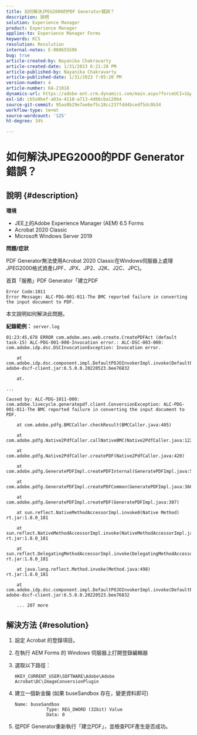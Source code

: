 ```yaml
---
title: 如何解決JPEG2000的PDF Generator錯誤？
description: 說明
solution: Experience Manager
product: Experience Manager
applies-to: Experience Manager Forms
keywords: KCS
resolution: Resolution
internal-notes: E-000655596
bug: true
article-created-by: Nayanika Chakravarty
article-created-date: 1/31/2023 6:21:28 PM
article-published-by: Nayanika Chakravarty
article-published-date: 1/31/2023 7:05:20 PM
version-number: 4
article-number: KA-21018
dynamics-url: https://adobe-ent.crm.dynamics.com/main.aspx?forceUCI=1&pagetype=entityrecord&etn=knowledgearticle&id=a389240e-94a1-ed11-aad1-6045bd0063aa
exl-id: cb5a9bef-a03a-4110-a713-4d66cba120b4
source-git-commit: 95aa9b29e7ae6ef5c18cc237fdd4bcedf5dc0b34
workflow-type: tm+mt
source-wordcount: '125'
ht-degree: 34%

---
```


# 如何解決JPEG2000的PDF Generator錯誤？

## 說明 {#description}


<b>環境</b>

- JEE上的Adobe Experience Manager (AEM) 6.5 Forms
- Acrobat 2020 Classic
- Microsoft Windows Server 2019

<b>問題/症狀</b>

PDF Generator無法使用Acrobat 2020 Classic在Windows伺服器上處理JPEG2000格式資產(JPF、JPX、JP2、J2K、J2C、JPC)。

首頁「服務」PDF Generator「建立PDF


```
Error Code:1011 
Error Message: ALC-PDG-001-011-The BMC reported failure in converting the input document to PDF.
```


本文說明如何解決此問題。

<b>紀錄範例：</b>
`server.log`


```
01:23:45,678 ERROR com.adobe.aes.web.create.CreatePDFAct (default task-15) ALC-PDG-001-000-Invocation error.: ALC-DSC-003-000: com.adobe.idp.dsc.DSCInvocationException: Invocation error.

    at com.adobe.idp.dsc.component.impl.DefaultPOJOInvokerImpl.invoke(DefaultPOJOInvokerImpl.java:152) adobe-dscf-client.jar:6.5.0.0.20220523.bee76832

    at.

...

Caused by: ALC-PDG-1011-000: com.adobe.livecycle.generatepdf.client.ConversionException: ALC-PDG-001-011-The BMC reported failure in converting the input document to PDF.

    at com.adobe.pdfg.BMCCaller.checkResult(BMCCaller.java:405)

    at com.adobe.pdfg.Native2PdfCaller.callNativeBMC(Native2PdfCaller.java:1229)

    at com.adobe.pdfg.Native2PdfCaller.createPDF(Native2PdfCaller.java:420)

    at com.adobe.pdfg.GeneratePDFImpl.createPDFInternal(GeneratePDFImpl.java:527)

    at com.adobe.pdfg.GeneratePDFImpl.createPDFCommon(GeneratePDFImpl.java:366)

    at com.adobe.pdfg.GeneratePDFImpl.createPDF(GeneratePDFImpl.java:307)

    at sun.reflect.NativeMethodAccessorImpl.invoke0(Native Method) rt.jar:1.8.0_181

    at sun.reflect.NativeMethodAccessorImpl.invoke(NativeMethodAccessorImpl.java:62) rt.jar:1.8.0_181

    at sun.reflect.DelegatingMethodAccessorImpl.invoke(DelegatingMethodAccessorImpl.java:43) rt.jar:1.8.0_181

    at java.lang.reflect.Method.invoke(Method.java:498) rt.jar:1.8.0_181

    at com.adobe.idp.dsc.component.impl.DefaultPOJOInvokerImpl.invoke(DefaultPOJOInvokerImpl.java:118) adobe-dscf-client.jar:6.5.0.0.20220523.bee76832

    ... 207 more
```



## 解決方法 {#resolution}


1. 設定 Acrobat 的登錄項目。
2. 在執行 AEM Forms 的 Windows 伺服器上打開登錄編輯器
3. 選取以下路徑：

   `HKEY_CURRENT_USER\SOFTWARE\Adobe\Adobe Acrobat\DC\ImageConversionPlugin`
4. 建立一個新金鑰 (如果 buseSandbox 存在，變更資料即可)


   ```
   Name: buseSandbox
               Type: REG_DWORD (32bit) Value
               Data: 0
   ```

5. 從PDF Generator重新執行「建立PDF」，並檢查PDF產生是否成功。

